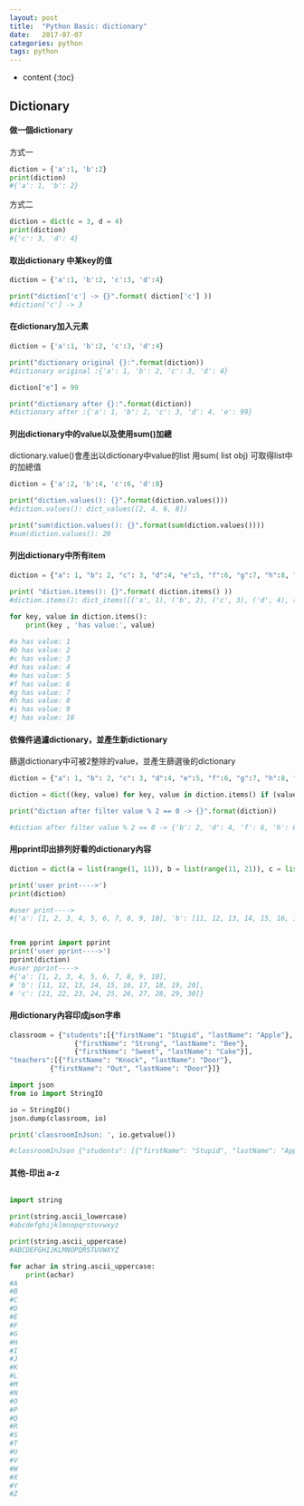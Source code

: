 ```yaml
---
layout: post
title:  "Python Basic: dictionary"
date:   2017-07-07
categories: python
tags: python
---
```


* content
{:toc}


## Dictionary

#### 做一個dictionary

方式一

```python
diction = {'a':1, 'b':2}
print(diction)
#{'a': 1, 'b': 2}
```

方式二

```python
diction = dict(c = 3, d = 4)
print(diction)
#{'c': 3, 'd': 4}
```



 
#### 取出dictionary 中某key的值

```python
diction = {'a':1, 'b':2, 'c':3, 'd':4}

print("diction['c'] -> {}".format( diction['c'] ))
#diction['c'] -> 3
```

#### 在dictionary加入元素

```python
diction = {'a':1, 'b':2, 'c':3, 'd':4}

print("dictionary original {}:".format(diction))
#dictionary original :{'a': 1, 'b': 2, 'c': 3, 'd': 4}

diction["e"] = 99

print("dictionary after {}:".format(diction))
#dictionary after :{'a': 1, 'b': 2, 'c': 3, 'd': 4, 'e': 99}
```

#### 列出dictionary中的value以及使用sum()加總

dictionary.value()會產出以dictionary中value的list
用sum( list obj) 可取得list中的加總值

```python
diction = {'a':2, 'b':4, 'c':6, 'd':8}

print("diction.values(): {}".format(diction.values()))
#diction.values(): dict_values([2, 4, 6, 8])

print("sum(diction.values(): {}".format(sum(diction.values())))
#sum(diction.values(): 20
```

#### 列出dictionary中所有item

```python
diction = {"a": 1, "b": 2, "c": 3, "d":4, "e":5, "f":6, "g":7, "h":8, "i":9 , "j":10}

print( "diction.items(): {}".format( diction.items() ))
#diction.items(): dict_items([('a', 1), ('b', 2), ('c', 3), ('d', 4), ('e', 5), ('f', 6), ('g', 7), ('h', 8), ('i', 9), ('j', 10)])

for key, value in diction.items():
    print(key , 'has value:', value)
    
#a has value: 1
#b has value: 2
#c has value: 3
#d has value: 4
#e has value: 5
#f has value: 6
#g has value: 7
#h has value: 8
#i has value: 9
#j has value: 10
```


#### 依條件過濾dictionary，並產生新dictionary

篩選dictionary中可被2整除的value，並產生篩選後的dictionary

```python
diction = {"a": 1, "b": 2, "c": 3, "d":4, "e":5, "f":6, "g":7, "h":8, "i":9 , "j":10}

diction = dict((key, value) for key, value in diction.items() if (value % 2 == 0) )

print("diction after filter value % 2 == 0 -> {}".format(diction))

#diction after filter value % 2 == 0 -> {'b': 2, 'd': 4, 'f': 6, 'h': 8, 'j': 10}

```

#### 用pprint印出排列好看的dictionary內容

```python
diction = dict(a = list(range(1, 11)), b = list(range(11, 21)), c = list(range(21, 31)))

print('user print---->')
print(diction)

#user print---->
#{'a': [1, 2, 3, 4, 5, 6, 7, 8, 9, 10], 'b': [11, 12, 13, 14, 15, 16, 17, 18, 19, 20], 'c': [21, 22, 23, 24, 25, 26, 27, 28, 29, 30]}


from pprint import pprint
print('user pprint---->')
pprint(diction)
#user pprint---->
#{'a': [1, 2, 3, 4, 5, 6, 7, 8, 9, 10],
# 'b': [11, 12, 13, 14, 15, 16, 17, 18, 19, 20],
# 'c': [21, 22, 23, 24, 25, 26, 27, 28, 29, 30]}
```

#### 用dictionary內容印成json字串

```python
classroom = {"students":[{"firstName": "Stupid", "lastName": "Apple"},
                {"firstName": "Strong", "lastName": "Bee"},
                {"firstName": "Sweet", "lastName": "Cake"}],
"teachers":[{"firstName": "Knock", "lastName": "Door"},
          {"firstName": "Out", "lastName": "Door"}]}

import json
from io import StringIO

io = StringIO()
json.dump(classroom, io)

print('classroomInJson: ', io.getvalue())

#classroomInJson {"students": [{"firstName": "Stupid", "lastName": "Apple"}, {"firstName": "Strong", "lastName": "Bee"}, {"firstName": "Sweet", "lastName": "Cake"}], "teachers": [{"firstName": "Knock", "lastName": "Door"}, {"firstName": "Out", "lastName": "Door"}]}

```



#### 其他-印出 a-z
```python

import string

print(string.ascii_lowercase)
#abcdefghijklmnopqrstuvwxyz

print(string.ascii_uppercase)
#ABCDEFGHIJKLMNOPQRSTUVWXYZ

for achar in string.ascii_uppercase:
    print(achar)
#A
#B
#C
#D
#E
#F
#G
#H
#I
#J
#K
#L
#M
#N
#O
#P
#Q
#R
#S
#T
#U
#V
#W
#X
#Y
#Z
```


